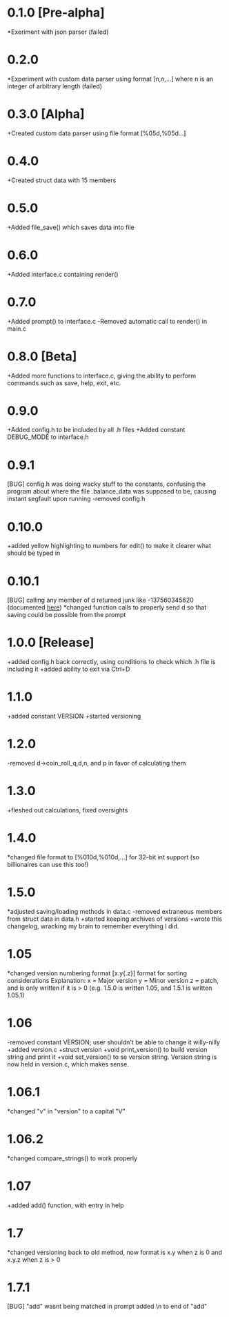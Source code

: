 # 0.1.0 [Pre-alpha]

  *Exeriment with json parser (failed)

# 0.2.0

  *Experiment with custom data parser using format [n,n,...] where n is an integer of arbitrary length (failed)

# 0.3.0 [Alpha]

  +Created custom data parser using file format [%05d,%05d...]

# 0.4.0

  +Created struct data with 15 members

# 0.5.0

  +Added file_save() which saves data into file

# 0.6.0

  +Added interface.c containing render()

# 0.7.0

  +Added prompt() to interface.c
  -Removed automatic call to render() in main.c

# 0.8.0 [Beta]

  +Added more functions to interface.c, giving the ability to perform commands such as save, help, exit, etc.

# 0.9.0

  +Added config.h to be included by all .h files
  +Added constant DEBUG_MODE to interface.h

# 0.9.1

  [BUG] config.h was doing wacky stuff to the constants, confusing the program about where the file .balance_data was supposed to be, causing instant segfault upon running
  -removed config.h

# 0.10.0

  +added yellow highlighting to numbers for edit() to make it clearer what should be typed in

# 0.10.1

  [BUG] calling any member of d returned junk like -137560345620 (documented [here](http://stackoverflow.com/questions/22315173/passing-struct-pointer-causes-integer-overflow-for-seemingly-no-reason))
  *changed function calls to properly send d so that saving could be possible from the prompt

# 1.0.0 [Release]

  +added config.h back correctly, using conditions to check which .h file is including it
  +added ability to exit via Ctrl+D

# 1.1.0

  +added constant VERSION
  +started versioning

# 1.2.0

  -removed d->coin_roll_q,d,n, and p in favor of calculating them

# 1.3.0

  +fleshed out calculations, fixed oversights

# 1.4.0

  *changed file format to [%010d,%010d,...] for 32-bit int support (so billionaires can use this too!)

# 1.5.0

  *adjusted saving/loading methods in data.c
  -removed extraneous members from struct data in data.h
  +started keeping archives of versions
  +wrote this changelog, wracking my brain to remember everything I did.

# 1.05

  *changed version numbering format [x.y{.z}] format for sorting considerations
    Explanation:
      x = Major version
      y = Minor version
      z = patch, and is only written if it is > 0 (e.g. 1.5.0 is written 1.05, and 1.5.1 is written 1.05.1)

# 1.06

  -removed constant VERSION; user shouldn't be able to change it willy-nilly
  +added version.c
    +struct version
    +void print_version() to build version string and print it
    +void set_version() to se version string. Version string is now held in version.c, which makes sense.

# 1.06.1

  *changed "v" in "version" to a capital "V"

# 1.06.2

  *changed compare_strings() to work properly

# 1.07

  +added add() function, with entry in help

# 1.7

  *changed versioning back to old method, now format is
    x.y when z is 0 and
    x.y.z when z is > 0

# 1.7.1

  [BUG] "add" wasnt being matched in prompt
    added \n to end of "add"
